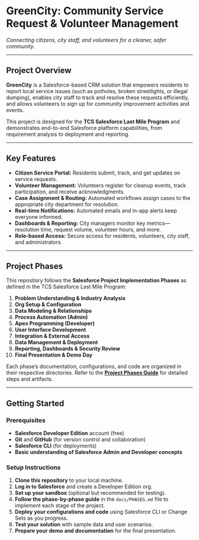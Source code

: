 # GreenCity: Community Service Request & Volunteer Management

*Connecting citizens, city staff, and volunteers for a cleaner, safer community.*

---

## **Project Overview**

**GreenCity** is a Salesforce-based CRM solution that empowers residents to report local service issues (such as potholes, broken streetlights, or illegal dumping), enables city staff to track and resolve these requests efficiently, and allows volunteers to sign up for community improvement activities and events.

This project is designed for the **TCS Salesforce Last Mile Program** and demonstrates end-to-end Salesforce platform capabilities, from requirement analysis to deployment and reporting.

---

## **Key Features**

- **Citizen Service Portal:** Residents submit, track, and get updates on service requests.
- **Volunteer Management:** Volunteers register for cleanup events, track participation, and receive acknowledgments.
- **Case Assignment & Routing:** Automated workflows assign cases to the appropriate city department for resolution.
- **Real-time Notifications:** Automated emails and in-app alerts keep everyone informed.
- **Dashboards & Reporting:** City managers monitor key metrics—resolution time, request volume, volunteer hours, and more.
- **Role-based Access:** Secure access for residents, volunteers, city staff, and administrators.

---

## **Project Phases**

This repository follows the **Salesforce Project Implementation Phases** as defined in the TCS Salesforce Last Mile Program:

1. **Problem Understanding & Industry Analysis**
2. **Org Setup & Configuration**
3. **Data Modeling & Relationships**
4. **Process Automation (Admin)**
5. **Apex Programming (Developer)**
6. **User Interface Development**
7. **Integration & External Access**
8. **Data Management & Deployment**
9. **Reporting, Dashboards & Security Review**
10. **Final Presentation & Demo Day**

Each phase’s documentation, configurations, and code are organized in their respective directories. Refer to the [**Project Phases Guide**](docs/PHASES.md) for detailed steps and artifacts.

---

## **Getting Started**

### **Prerequisites**

- **Salesforce Developer Edition** account (free)
- **Git** and **GitHub** (for version control and collaboration)
- **Salesforce CLI** (for deployments)
- **Basic understanding of Salesforce Admin and Developer concepts**

### **Setup Instructions**

1. **Clone this repository** to your local machine.
2. **Log in to Salesforce** and create a Developer Edition org.
3. **Set up your sandbox** (optional but recommended for testing).
4. **Follow the phase-by-phase guide** in the `docs/PHASES.md` file to implement each stage of the project.
5. **Deploy your configurations and code** using Salesforce CLI or Change Sets as you progress.
6. **Test your solution** with sample data and user scenarios.
7. **Prepare your demo and documentation** for the final presentation.
